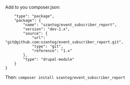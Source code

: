 Add to you composer.json:
```{
    "type": "package",
    "package": {
        "name": "szantog/event_subscriber_report",
        "version": "dev-1.x",
        "source": {
            "url": "git@github.com:szantog/event_subscriber_report.git",
            "type": "git",
            "reference": "1.x"
        },
        "type": "drupal-module"
    }
}
```
Then:
`composer install szantog/event_subscriber_report`
